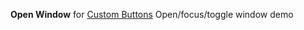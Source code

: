 **Open Window** for [Custom Buttons](https://addons.mozilla.org/addon/custom-buttons/)
Open/focus/toggle window demo